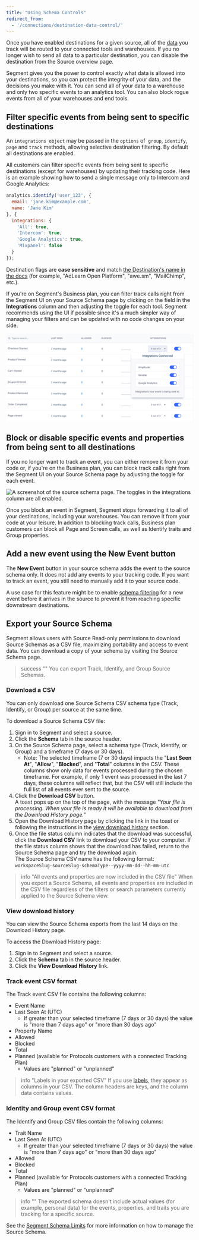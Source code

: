 ```yaml
---
title: "Using Schema Controls"
redirect_from: 
  - '/connections/destination-data-control/'
---
```


Once you have enabled destinations for a given source, all of the [data](/docs/connections/spec/) you track will be routed to your connected tools and warehouses. If you no longer wish to send all data to a particular destination, you can disable the destination from the Source overview page. 

Segment gives you the power to control exactly what data is allowed into your destinations, so you can protect the integrity of your data, and the decisions you make with it. You can send all of your data to a warehouse and only two specific events to an analytics tool. You can also block rogue events from all of your warehouses and end tools. 

## Filter specific events from being sent to specific destinations

An `integrations object` may be passed in the `options` of  `group`, `identify`, `page` and `track` methods, allowing selective destination filtering. By default all destinations are enabled.

All customers can filter specific events from being sent to specific destinations (except for warehouses) by updating their tracking code. Here is an example showing how to send a single message only to Intercom and Google Analytics:

```js
analytics.identify('user_123', {
  email: 'jane.kim@example.com',
  name: 'Jane Kim'
}, {
  integrations: {
    'All': true,
    'Intercom': true,
    'Google Analytics': true,
    'Mixpanel': false
  }
});
```

Destination flags are **case sensitive** and match [the Destination's name in the docs](/docs/connections/destinations/catalog/) (for example, "AdLearn Open Platform", "awe.sm", "MailChimp", etc.).

If you're on Segment's Business plan, you can filter track calls right from the Segment UI on your Source Schema page by clicking on the field in the **Integrations** column and then adjusting the toggle for each tool. Segment recommends using the UI if possible since it's a much simpler way of managing your filters and can be updated with no code changes on your side.

![A screenshot of the source schema page. The user is hovered over the integrations column, and a popup showing the three integrations connected to the event appears.](images/destination-control.png)

## Block or disable specific events and properties from being sent to all destinations

If you no longer want to track an event, you can either remove it from your code or, if you're on the Business plan, you can block track calls right from the Segment UI on your Source Schema page by adjusting the toggle for each event.

![A screenshot of the source schema page. The toggles in the integrations column are all enabled.](/docs/protocols/images/event-filters.png)

Once you block an event in Segment, Segment stops forwarding it to all of your destinations, including your warehouses. You can remove it from your code at your leisure. In addition to blocking track calls, Business plan customers can block all Page and Screen calls, as well as Identify traits and Group properties. 

## Add a new event using the **New Event** button

The **New Event** button in your source schema adds the event to the source schema only. It does not add any events to your tracking code. If you want to track an event, you still need to manually add it to your source code. 

A use case for this feature might be to enable [schema filtering](/docs/guides/filtering-data/#per-source-schema-integrations-filters) for a new event before it arrives in the source to prevent it from reaching specific downstream destinations. 

## Export your Source Schema

Segment allows users with Source Read-only permissions to download Source Schemas as a CSV file, maximizing portability and access to event data. You can download a copy of your schema by visiting the Source Schema page.

> success ""
> You can export Track, Identify, and Group Source Schemas.

### Download a CSV
You can only download one Source Schema CSV schema type (Track, Identify, or Group) per source at the same time.

To download a Source Schema CSV file: 
1. Sign in to Segment and select a source.
2. Click the **Schema** tab in the source header.
3. On the Source Schema page, select a schema type (Track, Identify, or Group) and a timeframe (7 days or 30 days).
   - Note: The selected timeframe (7 or 30 days) impacts the "**Last Seen At**", "**Allow**", "**Blocked**", and "**Total**" columns in the CSV. These columns show only data for events processed during the chosen timeframe. For example, if only 1 event was processed in the last 7 days, these columns will reflect that, but the CSV will still include the full list of all events ever sent to the source.
4. Click the **Download CSV** button. <br/> A toast pops up on the top of the page, with the message *"Your file is processing. When your file is ready it will be available to download from the Download History page."* 
5. Open the Download History page by clicking the link in the toast or following the instructions in the [view download history](#view-download-history) section.
6. Once the file status column indicates that the download was successful, click the **Download CSV** link to download your CSV to your computer. If the file status column shows that the download has failed, return to the Source Schema page and try the download again.<br/> The Source Schema CSV name has the following format:<br/>`workspaceSlug-sourceSlug-schemaType--yyyy-mm-dd--hh-mm-utc`

> info "All events and properties are now included in the CSV file"
> When you export a Source Schema, all events and properties are included in the CSV file regardless of the filters or search parameters currently applied to the Source Schema view. 

### View download history

You can view the Source Schema exports from the last 14 days on the Download History page. 

To access the Download History page:
1. Sign in to Segment and select a source.
2. Click the **Schema** tab in the source header.
3. Click the **View Download History** link.

### Track event CSV format
The Track event CSV file contains the following columns:
- Event Name
- Last Seen At (UTC)
  - If greater than your selected timeframe (7 days or 30 days) the value is "more than 7 days ago" or "more than 30 days ago"
- Property Name
- Allowed
- Blocked
- Total
- Planned (available for Protocols customers with a connected Tracking Plan)
  - Values are "planned" or "unplanned"

> info "Labels in your exported CSV"
> If you use [labels](/docs/protocols/tracking-plan/create/#add-a-label), they appear as columns in your CSV. The column headers are keys, and the column data contains values.

### Identity and Group event CSV format
The Identify and Group CSV files contain the following columns:
- Trait Name
- Last Seen At (UTC)
  - If greater than your selected timeframe (7 days or 30 days) the value is "more than 7 days ago" or "more than 30 days ago"
- Allowed
- Blocked
- Total
- Planned (available for Protocols customers with a connected Tracking Plan)
  - Values are "planned" or "unplanned"

> info ""
> The exported schema doesn't include actual values (for example, personal data) for the events, properties, and traits you are tracking for a specific source.

See the [Segment Schema Limits](/docs/connections/schema-unique-limits/) for more information on how to manage the Source Schema. 
